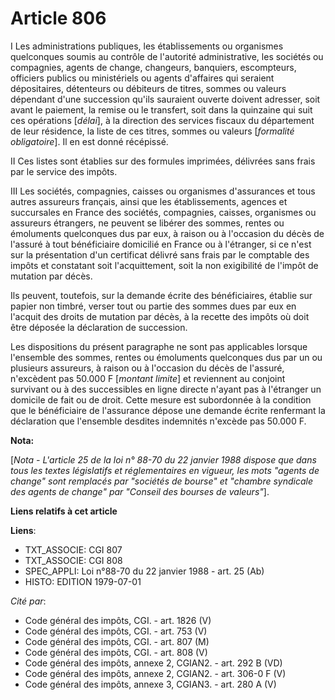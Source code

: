 # Article 806

I  Les administrations publiques, les établissements ou organismes quelconques soumis au contrôle de l'autorité
administrative, les sociétés ou compagnies, agents de change, changeurs, banquiers, escompteurs, officiers publics ou
ministériels ou agents d'affaires qui seraient dépositaires, détenteurs ou débiteurs de titres, sommes ou valeurs dépendant
d'une succession qu'ils sauraient ouverte doivent adresser, soit avant le paiement, la remise ou le transfert, soit dans la
quinzaine qui suit ces opérations [*délai*], à la direction des services fiscaux du département de leur résidence, la liste
de ces titres, sommes ou valeurs [*formalité obligatoire*]. Il en est donné récépissé.

II  Ces listes sont établies sur des formules imprimées, délivrées sans frais par le service des impôts.

III  Les sociétés, compagnies, caisses ou organismes d'assurances et tous autres assureurs français, ainsi que les
établissements, agences et succursales en France des sociétés, compagnies, caisses, organismes ou assureurs étrangers, ne
peuvent se libérer des sommes, rentes ou émoluments quelconques dus par eux, à raison ou à l'occasion du décès de l'assuré à
tout bénéficiaire domicilié en France ou à l'étranger, si ce n'est sur la présentation d'un certificat délivré sans frais par
le comptable des impôts et constatant soit l'acquittement, soit la non exigibilité de l'impôt de mutation par décès.

Ils peuvent, toutefois, sur la demande écrite des bénéficiaires, établie sur papier non timbré, verser tout ou partie des
sommes dues par eux en l'acquit des droits de mutation par décès, à la recette des impôts où doit être déposée la déclaration
de succession.

Les dispositions du présent paragraphe ne sont pas applicables lorsque l'ensemble des sommes, rentes ou émoluments
quelconques dus par un ou plusieurs assureurs, à raison ou à l'occasion du décès de l'assuré, n'excèdent pas 50.000 F
[*montant limite*] et reviennent au conjoint survivant ou à des successibles en ligne directe n'ayant pas à l'étranger un
domicile de fait ou de droit. Cette mesure est subordonnée à la condition que le bénéficiaire de l'assurance dépose une
demande écrite renfermant la déclaration que l'ensemble desdites indemnités n'excède pas 50.000 F.

**Nota:**

[*Nota - L'article 25 de la loi n° 88-70 du 22 janvier 1988 dispose que dans tous les textes législatifs et réglementaires en
vigueur, les mots "agents de change" sont remplacés par "sociétés de bourse" et "chambre syndicale des agents de change" par
"Conseil des bourses de valeurs"*].

**Liens relatifs à cet article**

**Liens**:

  - TXT_ASSOCIE: CGI 807
  - TXT_ASSOCIE: CGI 808
  - SPEC_APPLI: Loi n°88-70 du 22 janvier 1988 - art. 25 (Ab)
  - HISTO: EDITION 1979-07-01

_Cité par_:

  - Code général des impôts, CGI. - art. 1826 (V)
  - Code général des impôts, CGI. - art. 753 (V)
  - Code général des impôts, CGI. - art. 807 (M)
  - Code général des impôts, CGI. - art. 808 (V)
  - Code général des impôts, annexe 2, CGIAN2. - art. 292 B (VD)
  - Code général des impôts, annexe 2, CGIAN2. - art. 306-0 F (V)
  - Code général des impôts, annexe 3, CGIAN3. - art. 280 A (V)

